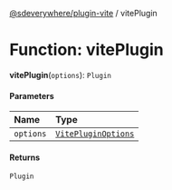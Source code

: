 [@sdeverywhere/plugin-vite](../index.md) / vitePlugin

# Function: vitePlugin

**vitePlugin**(`options`): `Plugin`

#### Parameters

| Name | Type |
| :------ | :------ |
| `options` | [`VitePluginOptions`](../interfaces/VitePluginOptions.md) |

#### Returns

`Plugin`
